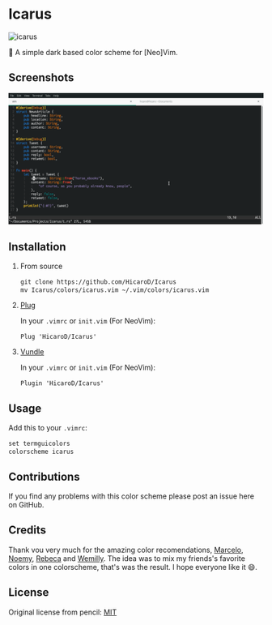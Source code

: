 # Icarus

![icarus](https://external-content.duckduckgo.com/iu/?u=https%3A%2F%2Fc.mql5.com%2F6%2F802%2Ficarus_new.jpg&f=1&nofb=1)

🎨 A simple dark based color scheme for [Neo]Vim. 

## Screenshots
![1.png](screenshots/1.png)

## Installation

1. From source

    ```
    git clone https://github.com/HicaroD/Icarus
    mv Icarus/colors/icarus.vim ~/.vim/colors/icarus.vim
    ```

2. [Plug][]

    In your `.vimrc` or `init.vim` (For NeoVim):
    ```
    Plug 'HicaroD/Icarus'
    ```

3. [Vundle][]

    In your `.vimrc` or `init.vim` (For NeoVim):
    ```
    Plugin 'HicaroD/Icarus'
    ```

[vundle]: https://github.com/gmarik/Vundle.vim
[plug]: https://github.com/junegunn/vim-plug

## Usage

Add this to your `.vimrc`:

```
set termguicolors
colorscheme icarus
```

## Contributions

If you find any problems with this color scheme please post an issue here on
GitHub. 

## Credits

Thank vou very much for the amazing color recomendations, [Marcelo][], [Noemy][], [Rebeca][] and [Wemilly][]. The idea was to mix
my friends's favorite colors in one colorscheme, that's was the result. I hope everyone like it :smile:.

[marcelo]: https://github.com/basedCadet
[noemy]: https://github.com/noemyroberta
[rebeca]: https://github.com/becacoli 
[wemilly]: https://github.com/wemillymaria

## License

Original license from pencil: [MIT](LICENSE)
